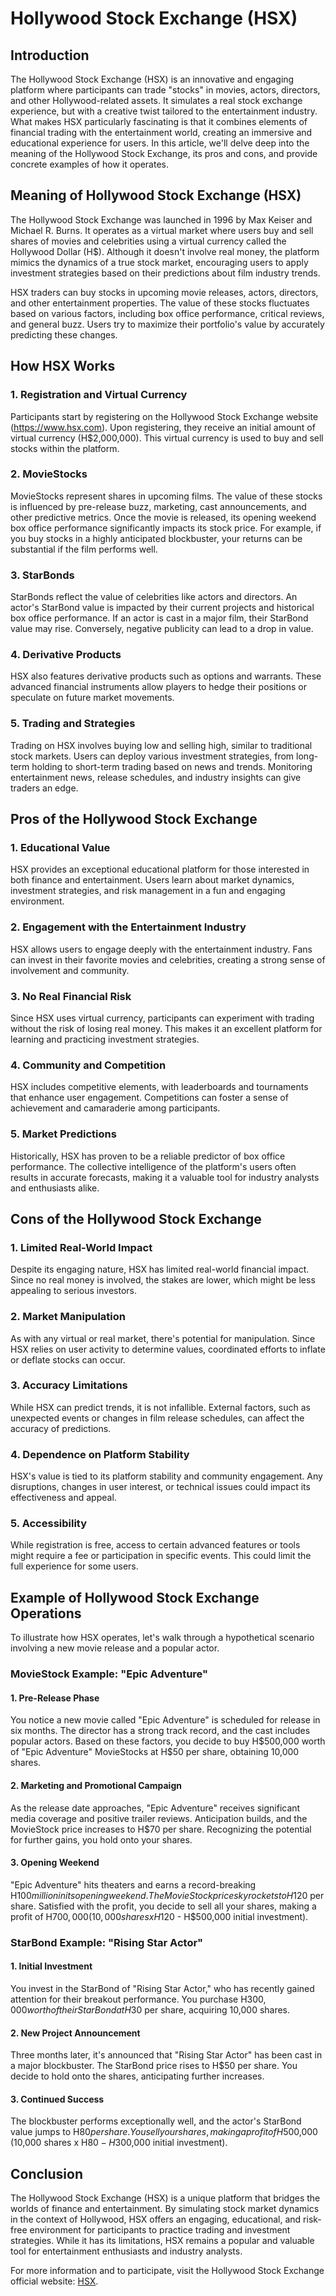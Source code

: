 # Hollywood Stock Exchange (HSX)

## Introduction

The Hollywood Stock Exchange (HSX) is an innovative and engaging platform where participants can trade "stocks" in movies, actors, directors, and other Hollywood-related assets. It simulates a real stock exchange experience, but with a creative twist tailored to the entertainment industry. What makes HSX particularly fascinating is that it combines elements of financial trading with the entertainment world, creating an immersive and educational experience for users. In this article, we'll delve deep into the meaning of the Hollywood Stock Exchange, its pros and cons, and provide concrete examples of how it operates.

## Meaning of Hollywood Stock Exchange (HSX)

The Hollywood Stock Exchange was launched in 1996 by Max Keiser and Michael R. Burns. It operates as a virtual market where users buy and sell shares of movies and celebrities using a virtual currency called the Hollywood Dollar (H$). Although it doesn't involve real money, the platform mimics the dynamics of a true stock market, encouraging users to apply investment strategies based on their predictions about film industry trends.

HSX traders can buy stocks in upcoming movie releases, actors, directors, and other entertainment properties. The value of these stocks fluctuates based on various factors, including box office performance, critical reviews, and general buzz. Users try to maximize their portfolio's value by accurately predicting these changes.

## How HSX Works

### 1. Registration and Virtual Currency

Participants start by registering on the Hollywood Stock Exchange website (https://www.hsx.com). Upon registering, they receive an initial amount of virtual currency (H$2,000,000). This virtual currency is used to buy and sell stocks within the platform.

### 2. MovieStocks

MovieStocks represent shares in upcoming films. The value of these stocks is influenced by pre-release buzz, marketing, cast announcements, and other predictive metrics. Once the movie is released, its opening weekend box office performance significantly impacts its stock price. For example, if you buy stocks in a highly anticipated blockbuster, your returns can be substantial if the film performs well.

### 3. StarBonds

StarBonds reflect the value of celebrities like actors and directors. An actor's StarBond value is impacted by their current projects and historical box office performance. If an actor is cast in a major film, their StarBond value may rise. Conversely, negative publicity can lead to a drop in value.

### 4. Derivative Products

HSX also features derivative products such as options and warrants. These advanced financial instruments allow players to hedge their positions or speculate on future market movements.

### 5. Trading and Strategies

Trading on HSX involves buying low and selling high, similar to traditional stock markets. Users can deploy various investment strategies, from long-term holding to short-term trading based on news and trends. Monitoring entertainment news, release schedules, and industry insights can give traders an edge.

## Pros of the Hollywood Stock Exchange

### 1. Educational Value

HSX provides an exceptional educational platform for those interested in both finance and entertainment. Users learn about market dynamics, investment strategies, and risk management in a fun and engaging environment.

### 2. Engagement with the Entertainment Industry

HSX allows users to engage deeply with the entertainment industry. Fans can invest in their favorite movies and celebrities, creating a strong sense of involvement and community.

### 3. No Real Financial Risk

Since HSX uses virtual currency, participants can experiment with trading without the risk of losing real money. This makes it an excellent platform for learning and practicing investment strategies.

### 4. Community and Competition

HSX includes competitive elements, with leaderboards and tournaments that enhance user engagement. Competitions can foster a sense of achievement and camaraderie among participants.

### 5. Market Predictions

Historically, HSX has proven to be a reliable predictor of box office performance. The collective intelligence of the platform's users often results in accurate forecasts, making it a valuable tool for industry analysts and enthusiasts alike.

## Cons of the Hollywood Stock Exchange

### 1. Limited Real-World Impact

Despite its engaging nature, HSX has limited real-world financial impact. Since no real money is involved, the stakes are lower, which might be less appealing to serious investors.

### 2. Market Manipulation

As with any virtual or real market, there's potential for manipulation. Since HSX relies on user activity to determine values, coordinated efforts to inflate or deflate stocks can occur.

### 3. Accuracy Limitations

While HSX can predict trends, it is not infallible. External factors, such as unexpected events or changes in film release schedules, can affect the accuracy of predictions.

### 4. Dependence on Platform Stability

HSX's value is tied to its platform stability and community engagement. Any disruptions, changes in user interest, or technical issues could impact its effectiveness and appeal.

### 5. Accessibility

While registration is free, access to certain advanced features or tools might require a fee or participation in specific events. This could limit the full experience for some users.

## Example of Hollywood Stock Exchange Operations

To illustrate how HSX operates, let's walk through a hypothetical scenario involving a new movie release and a popular actor.

### MovieStock Example: "Epic Adventure"

#### 1. Pre-Release Phase

You notice a new movie called "Epic Adventure" is scheduled for release in six months. The director has a strong track record, and the cast includes popular actors. Based on these factors, you decide to buy H$500,000 worth of "Epic Adventure" MovieStocks at H$50 per share, obtaining 10,000 shares.

#### 2. Marketing and Promotional Campaign

As the release date approaches, "Epic Adventure" receives significant media coverage and positive trailer reviews. Anticipation builds, and the MovieStock price increases to H$70 per share. Recognizing the potential for further gains, you hold onto your shares.

#### 3. Opening Weekend

"Epic Adventure" hits theaters and earns a record-breaking H$100 million in its opening weekend. The MovieStock price skyrockets to H$120 per share. Satisfied with the profit, you decide to sell all your shares, making a profit of H$700,000 (10,000 shares x H$120 - H$500,000 initial investment).

### StarBond Example: "Rising Star Actor"

#### 1. Initial Investment

You invest in the StarBond of "Rising Star Actor," who has recently gained attention for their breakout performance. You purchase H$300,000 worth of their StarBond at H$30 per share, acquiring 10,000 shares.

#### 2. New Project Announcement

Three months later, it's announced that "Rising Star Actor" has been cast in a major blockbuster. The StarBond price rises to H$50 per share. You decide to hold onto the shares, anticipating further increases.

#### 3. Continued Success

The blockbuster performs exceptionally well, and the actor's StarBond value jumps to H$80 per share. You sell your shares, making a profit of H$500,000 (10,000 shares x H$80 - H$300,000 initial investment).

## Conclusion

The Hollywood Stock Exchange (HSX) is a unique platform that bridges the worlds of finance and entertainment. By simulating stock market dynamics in the context of Hollywood, HSX offers an engaging, educational, and risk-free environment for participants to practice trading and investment strategies. While it has its limitations, HSX remains a popular and valuable tool for entertainment enthusiasts and industry analysts.

For more information and to participate, visit the Hollywood Stock Exchange official website: [HSX](https://www.hsx.com).